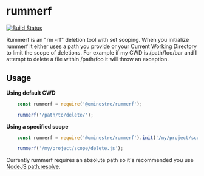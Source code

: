 # rummerf

[![Build Status](https://travis-ci.org/ominestre/rummerf.svg?branch=master)](https://travis-ci.org/ominestre/rummerf)

Rummerf is an "rm -rf" deletion tool with set scoping.  When you initialize rummerf it either uses a path you provide or your Current Working Directory to limit the scope of deletions.  For example if my CWD is /path/foo/bar and I attempt to delete a file within /path/foo it will throw an exception.

## Usage

**Using default CWD**
```JavaScript
    const rummerf = require('@ominestre/rummerf');

    rummerf('/path/to/delete/');
```

**Using a specified scope**
```JavaScript
    const rummerf = require('@ominestre/rummerf').init('/my/project/scope/');

    rummerf('/my/project/scope/delete.js');
```

Currently rummerf requires an absolute path so it's recommended you use [NodeJS path.resolve](https://nodejs.org/dist/latest-v6.x/docs/api/path.html#path_path_resolve_paths).
